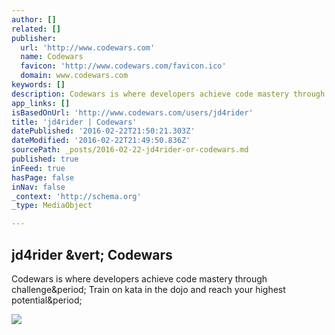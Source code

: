 ```yaml
---
author: []
related: []
publisher:
  url: 'http://www.codewars.com'
  name: Codewars
  favicon: 'http://www.codewars.com/favicon.ico'
  domain: www.codewars.com
keywords: []
description: Codewars is where developers achieve code mastery through challenge. Train on kata in the dojo and reach your highest potential.
app_links: []
isBasedOnUrl: 'http://www.codewars.com/users/jd4rider'
title: 'jd4rider | Codewars'
datePublished: '2016-02-22T21:50:21.303Z'
dateModified: '2016-02-22T21:49:50.836Z'
sourcePath: _posts/2016-02-22-jd4rider-or-codewars.md
published: true
inFeed: true
hasPage: false
inNav: false
_context: 'http://schema.org'
_type: MediaObject

---
```

<article style=""><h1>jd4rider &amp;vert; Codewars</h1><p>Codewars is where developers achieve code mastery through challenge&amp;period; Train on kata in the dojo and reach your highest potential&amp;period;</p><img src="https://avatars.githubusercontent.com/u/10453064?v=3" /></article>